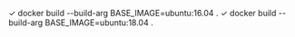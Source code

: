 ✓ docker build --build-arg
BASE_IMAGE=ubuntu:16.04 .
✓ docker build --build-arg
BASE_IMAGE=ubuntu:18.04 .